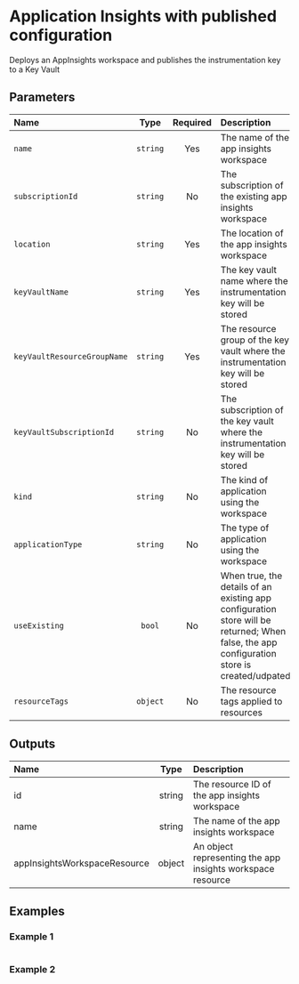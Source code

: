 # Application Insights with published configuration

Deploys an AppInsights workspace and publishes the instrumentation key to a Key Vault

## Parameters

| Name                        | Type     | Required | Description                                                                                                                                |
| :-------------------------- | :------: | :------: | :----------------------------------------------------------------------------------------------------------------------------------------- |
| `name`                      | `string` | Yes      | The name of the app insights workspace                                                                                                     |
| `subscriptionId`            | `string` | No       | The subscription of the existing app insights workspace                                                                                    |
| `location`                  | `string` | Yes      | The location of the app insights workspace                                                                                                 |
| `keyVaultName`              | `string` | Yes      | The key vault name where the instrumentation key will be stored                                                                            |
| `keyVaultResourceGroupName` | `string` | Yes      | The resource group of the key vault where the instrumentation key will be stored                                                           |
| `keyVaultSubscriptionId`    | `string` | No       | The subscription of the key vault where the instrumentation key will be stored                                                             |
| `kind`                      | `string` | No       | The kind of application using the workspace                                                                                                |
| `applicationType`           | `string` | No       | The type of application using the workspace                                                                                                |
| `useExisting`               | `bool`   | No       | When true, the details of an existing app configuration store will be returned; When false, the app configuration store is created/udpated |
| `resourceTags`              | `object` | No       | The resource tags applied to resources                                                                                                     |

## Outputs

| Name                         | Type   | Description                                                |
| :--------------------------- | :----: | :--------------------------------------------------------- |
| id                           | string | The resource ID of the app insights workspace              |
| name                         | string | The name of the app insights workspace                     |
| appInsightsWorkspaceResource | object | An object representing the app insights workspace resource |

## Examples

### Example 1

```bicep
```

### Example 2

```bicep
```